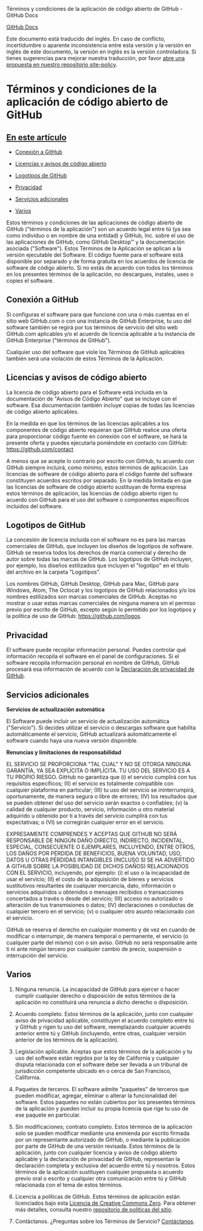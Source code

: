 Términos y condiciones de la aplicación de código abierto de GitHub - GitHub Docs

[](/es)[GitHub Docs](/es)

Este documento está traducido del inglés. En caso de conflicto, incertidumbre o aparente inconsistencia entre esta versión y la versión en inglés de este documento, la versión en inglés es la versión controladora. Si tienes sugerencias para mejorar nuestra traducción, por favor [abre una propuesta en nuestro repositorio site-policy](https://github.com/github/site-policy/issues).

Términos y condiciones de la aplicación de código abierto de GitHub
==========

[En este artículo](/github/site-policy/github-open-source-applications-terms-and-conditions#in-this-article)
----------

* [Conexión a GitHub](#connecting-to-github)

* [Licencias y avisos de código abierto](#open-source-licenses-and-notices)

* [Logotipos de GitHub](#githubs-logos)

* [Privacidad](#privacy)

* [Servicios adicionales](#additional-services)

* [Varios](#miscellanea)

Estos términos y condiciones de las aplicaciones de código abierto de GitHub ("términos de la aplicación") son un acuerdo legal entre tú (ya sea como individuo o en nombre de una entidad) y GitHub, Inc. sobre el uso de las aplicaciones de GitHub, como GitHub Desktop™ y la documentación asociada ("Software"). Estos Términos de la Aplicación se aplican a la versión ejecutable del Software. El código fuente para el software está disponible por separado y de forma gratuita en los acuerdos de licencia de software de código abierto. Si no estás de acuerdo con todos los términos en los presentes términos de la aplicación, no descargues, instales, uses o copies el software.

[](#connecting-to-github)Conexión a GitHub
----------

Si configuras el software para que funcione con una o más cuentas en el sitio web GitHub.com o con una instancia de GitHub Enterprise, tu uso del software también se regirá por tus términos de servicio del sitio web GitHub.com aplicables y/o el acuerdo de licencia aplicable a tu instancia de GitHub Enterprise ("términos de GitHub").

Cualquier uso del software que viole los Términos de GitHub aplicables también será una violación de estos Términos de la Aplicación.

[](#open-source-licenses-and-notices)Licencias y avisos de código abierto
----------

La licencia de código abierto para el Software está incluida en la documentación de "Avisos de Código Abierto" que se incluye con el software. Esa documentación también incluye copias de todas las licencias de código abierto aplicables.

En la medida en que los términos de las licencias aplicables a los componentes de código abierto requieran que GitHub realice una oferta para proporcionar código fuente en conexión con el software, se hará la presente oferta y puedes ejecutarla poniéndote en contacto con GitHub: <https://github.com/contact>

A menos que se acepte lo contrario por escrito con GitHub, tu acuerdo con GitHub siempre incluirá, como mínimo, estos términos de aplicación. Las licencias de software de código abierto para el código fuente del software constituyen acuerdos escritos por separado. En la medida limitada en que las licencias de software de código abierto sustituyan de forma expresa estos términos de aplicación, las licencias de código abierto rigen tu acuerdo con GitHub para el uso del software o componentes específicos incluidos del software.

[](#githubs-logos)Logotipos de GitHub
----------

La concesión de licencia incluida con el software no es para las marcas comerciales de GitHub, que incluyen los diseños de logotipos de software. GitHub se reserva todos los derechos de marca comercial y derecho de autor sobre todas las marcas de GitHub. Los logotipos de GitHub incluyen, por ejemplo, los diseños estilizados que incluyen el "logotipo" en el título del archivo en la carpeta "Logotipos".

Los nombres GitHub, GitHub Desktop, GitHub para Mac, GitHub para Windows, Atom, The Octocat y los logotipos de GitHub relacionados y/o los nombres estilizados son marcas comerciales de GitHub. Aceptas no mostrar o usar estas marcas comerciales de ninguna manera sin el permiso previo por escrito de GitHub, excepto según lo permitido por los logotipos y la política de uso de GitHub: <https://github.com/logos>.

[](#privacy)Privacidad
----------

El software puede recopilar información personal. Puedes controlar qué información recopila el software en el panel de configuraciones. Si el software recopila información personal en nombre de GitHub, GitHub procesará esa información de acuerdo con la [Declaración de privacidad de GitHub](/es/articles/github-privacy-statement).

[](#additional-services)Servicios adicionales
----------

**Servicios de actualización automática**

El Software puede incluir un servicio de actualización automática ("Servicio"). Si decides utilizar el servicio o descargas software que habilita automáticamente el servicio, GitHub actualizará automáticamente el software cuando haya una nueva versión disponible.

**Renuncias y limitaciones de responsabilidad**

EL SERVICIO SE PROPORCIONA "TAL CUAL" Y NO SE OTORGA NINGUNA GARANTÍA, YA SEA EXPLÍCITA O IMPLÍCITA. TU USO DEL SERVICIO ES A TU PROPIO RIESGO. GitHub no garantiza que (i) el servicio cumplirá con tus requisitos específicos; (II) el servicio es totalmente compatible con cualquier plataforma en particular; (III) tu uso del servicio se ininterrumpirá, oportunamente, de manera segura o libre de errores; (IV) los resultados que se pueden obtener del uso del servicio serán exactos o confiables; (v) la calidad de cualquier producto, servicio, información u otro material adquirido u obtenido por ti a través del servicio cumplirá con tus expectativas; o (VI) se corregirán cualquier error en el servicio.

EXPRESAMENTE COMPRENDES Y ACEPTAS QUE GITHUB NO SERÁ RESPONSABLE DE NINGÚN DAÑO DIRECTO, INDIRECTO, INCIDENTAL, ESPECIAL, CONSECUENTE O EJEMPLARES, INCLUYENDO, ENTRE OTROS, LOS DAÑOS POR PÉRDIDA DE BENEFICIOS, BUENA VOLUNTAD, USO, DATOS U OTRAS PÉRDIDAS INTANGIBLES (INCLUSO SI SE HA ADVERTIDO A GITHUB SOBRE LA POSIBILIDAD DE DICHOS DAÑOS) RELACIONADOS CON EL SERVICIO, incluyendo, por ejemplo: (i) el uso o la incapacidad de usar el servicio; (II) el costo de la adquisición de bienes y servicios sustitutivos resultantes de cualquier mercancía, dato, información o servicios adquiridos u obtenidos o mensajes recibidos o transacciones concertados a través o desde del servicio; (III) acceso no autorizado o alteración de tus transmisiones o datos; (IV) declaraciones o conductas de cualquier tercero en el servicio; (v) o cualquier otro asunto relacionado con el servicio.

GitHub se reserva el derecho en cualquier momento y de vez en cuando de modificar o interrumpir, de manera temporal o permanente, el servicio (o cualquier parte del mismo) con o sin aviso. GitHub no será responsable ante ti ni ante ningún tercero por cualquier cambio de precio, suspensión o interrupción del servicio.

[](#miscellanea)Varios
----------

1. Ninguna renuncia. La incapacidad de GitHub para ejercer o hacer cumplir cualquier derecho o disposición de estos términos de la aplicación no constituirá una renuncia a dicho derecho o disposición.

2. Acuerdo completo. Estos términos de la aplicación, junto con cualquier aviso de privacidad aplicable, constituyen el acuerdo completo entre tú y GitHub y rigen tu uso del software, reemplazando cualquier acuerdo anterior entre tú y GitHub (incluyendo, entre otras, cualquier versión anterior de los términos de la aplicación).

3. Legislación aplicable. Aceptas que estos términos de la aplicación y tu uso del software están regidos por la ley de California y cualquier disputa relacionada con el software debe ser llevada a un tribunal de jurisdicción competente ubicado en o cerca de San Francisco, California.

4. Paquetes de terceros. El software admite "paquetes" de terceros que pueden modificar, agregar, eliminar o alterar la funcionalidad del software. Estos paquetes no están cubiertos por los presentes términos de la aplicación y pueden incluir su propia licencia que rige tu uso de ese paquete en particular.

5. Sin modificaciones; contrato completo. Estos términos de la aplicación solo se pueden modificar mediante una enmienda por escrito firmada por un representante autorizado de GitHub, o mediante la publicación por parte de GitHub de una versión revisada. Estos términos de la aplicación, junto con cualquier licencia y aviso de código abierto aplicable y la declaración de privacidad de GitHub, representan la declaración completa y exclusiva del acuerdo entre tú y nosotros. Estos términos de la aplicación sustituyen cualquier propuesta o acuerdo previo oral o escrito y cualquier otra comunicación entre tú y GitHub relacionada con el tema de estos términos.

6. Licencia a políticas de GitHub. Estos términos de aplicación están licenciados bajo esta [Licencia de Creative Commons Zero](https://creativecommons.org/publicdomain/zero/1.0/). Para obtener más detalles, consulta nuestro [repositorio de políticas del sitio](https://github.com/github/site-policy#license).

7. Contáctanos. ¿Preguntas sobre los Términos de Servicio? [Contáctanos](https://support.github.com/contact?tags=docs-policy).
